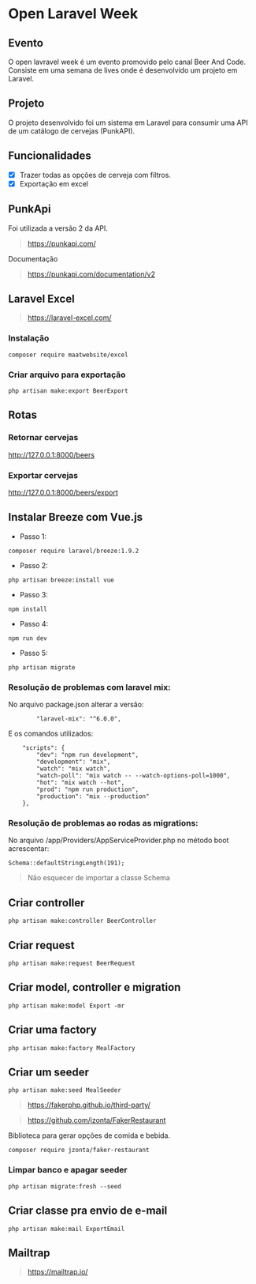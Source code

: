 # Open Laravel Week

## Evento
O open lavravel week é um evento promovido pelo canal Beer And Code. Consiste em uma semana de lives onde é desenvolvido um projeto em Laravel.

## Projeto
O projeto desenvolvido foi um sistema em Laravel para consumir uma API de um catálogo de cervejas (PunkAPI).

## Funcionalidades
- [X] Trazer todas as opções de cerveja com filtros.
- [X] Exportação em excel

## PunkApi
Foi utilizada a versão 2 da API.

> https://punkapi.com/

Documentação
> https://punkapi.com/documentation/v2

## Laravel Excel
> https://laravel-excel.com/

### Instalação
```
composer require maatwebsite/excel
```

### Criar arquivo para exportação
```
php artisan make:export BeerExport
```

## Rotas

### Retornar cervejas
http://127.0.0.1:8000/beers

### Exportar cervejas
http://127.0.0.1:8000/beers/export

## Instalar Breeze com Vue.js
- Passo 1:
```
composer require laravel/breeze:1.9.2
```

- Passo 2: 
```
php artisan breeze:install vue
```

- Passo 3:
```
npm install
```

- Passo 4:
```
npm run dev
```

- Passo 5:
```
php artisan migrate
```

### Resolução de problemas com laravel mix:
No arquivo package.json alterar a versão:

```
        "laravel-mix": "^6.0.0",
```

E os comandos utilizados:
```
    "scripts": {
        "dev": "npm run development",
        "development": "mix",
        "watch": "mix watch",
        "watch-poll": "mix watch -- --watch-options-poll=1000",
        "hot": "mix watch --hot",
        "prod": "npm run production",
        "production": "mix --production"
    },
```

### Resolução de problemas ao rodas as migrations:
No arquivo /app/Providers/AppServiceProvider.php no método boot acrescentar:

```
Schema::defaultStringLength(191);
```

> Não esquecer de importar a classe Schema


## Criar controller
```
php artisan make:controller BeerController
```

## Criar request
```
php artisan make:request BeerRequest
```

## Criar model, controller e migration
```
php artisan make:model Export -mr
```

## Criar uma factory
```
php artisan make:factory MealFactory
```

## Criar um seeder
```
php artisan make:seed MealSeeder
```

> https://fakerphp.github.io/third-party/

> https://github.com/jzonta/FakerRestaurant

Biblioteca para gerar opções de comida e bebida.

```
composer require jzonta/faker-restaurant
```

### Limpar banco e apagar seeder
```
php artisan migrate:fresh --seed
```

## Criar classe pra envio de e-mail
```
php artisan make:mail ExportEmail
```

## Mailtrap

> https://mailtrap.io/







